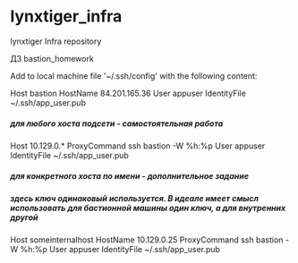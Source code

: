# lynxtiger_infra
lynxtiger Infra repository

ДЗ bastion_homework

Add to local machine file '~/.ssh/config' with the following content:

Host bastion
HostName 84.201.165.36
User appuser
IdentityFile ~/.ssh/app_user.pub

##### для любого хоста подсети - самостоятельная работа

Host 10.129.0.*
ProxyCommand ssh bastion -W %h:%p
User appuser
IdentityFile ~/.ssh/app_user.pub

##### для конкретного хоста по имени - дополнительное задание
##### здесь ключ одинаковый используется. В идеале имеет смысл использовать для бастионной машины один ключ, а для внутренних другой
Host someinternalhost
HostName 10.129.0.25
ProxyCommand ssh bastion -W %h:%p
User appuser
IdentityFile ~/.ssh/app_user.pub
